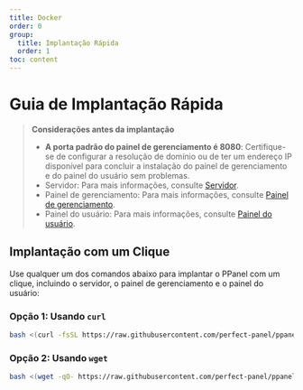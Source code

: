 ```yaml
---
title: Docker
order: 0
group:
  title: Implantação Rápida
  order: 1
toc: content
---
```


# Guia de Implantação Rápida

> **Considerações antes da implantação**
>
> - **A porta padrão do painel de gerenciamento é 8080**: Certifique-se de configurar a resolução de domínio ou de ter um endereço IP disponível para concluir a instalação do painel de gerenciamento e do painel do usuário sem problemas.
> - Servidor: Para mais informações, consulte [Servidor](/guide/server).
> - Painel de gerenciamento: Para mais informações, consulte [Painel de gerenciamento](/guide/admin).
> - Painel do usuário: Para mais informações, consulte [Painel do usuário](/guide/user).

## Implantação com um Clique

Use qualquer um dos comandos abaixo para implantar o PPanel com um clique, incluindo o servidor, o painel de gerenciamento e o painel do usuário:

### Opção 1: Usando `curl`

```bash
bash <(curl -fsSL https://raw.githubusercontent.com/perfect-panel/ppanel-script/refs/heads/main/install.sh)
```

### Opção 2: Usando `wget`

```bash
bash <(wget -qO- https://raw.githubusercontent.com/perfect-panel/ppanel-script/refs/heads/main/install.sh)
```

